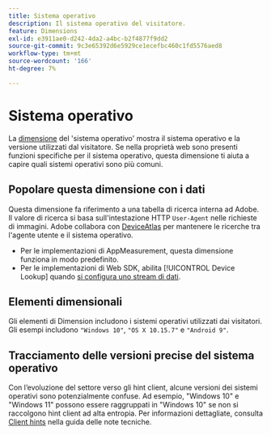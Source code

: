 ```yaml
---
title: Sistema operativo
description: Il sistema operativo del visitatore.
feature: Dimensions
exl-id: e3911ae0-d242-4da2-a4bc-b2f4877f9dd2
source-git-commit: 9c3e65392d6e5929ce1ecefbc460c1fd5576aed8
workflow-type: tm+mt
source-wordcount: '166'
ht-degree: 7%

---
```


# Sistema operativo

La [dimensione](overview.md) del &#39;sistema operativo&#39; mostra il sistema operativo e la versione utilizzati dal visitatore. Se nella proprietà web sono presenti funzioni specifiche per il sistema operativo, questa dimensione ti aiuta a capire quali sistemi operativi sono più comuni.

## Popolare questa dimensione con i dati

Questa dimensione fa riferimento a una tabella di ricerca interna ad Adobe. Il valore di ricerca si basa sull&#39;intestazione HTTP `User-Agent` nelle richieste di immagini. Adobe collabora con [DeviceAtlas](https://deviceatlas.com/) per mantenere le ricerche tra l&#39;agente utente e il sistema operativo.

* Per le implementazioni di AppMeasurement, questa dimensione funziona in modo predefinito.
* Per le implementazioni di Web SDK, abilita [!UICONTROL Device Lookup] quando [si configura uno stream di dati](https://experienceleague.adobe.com/docs/experience-platform/datastreams/configure.html?lang=it).

## Elementi dimensionali

Gli elementi di Dimension includono i sistemi operativi utilizzati dai visitatori. Gli esempi includono `"Windows 10"`, `"OS X 10.15.7"` e `"Android 9"`.

## Tracciamento delle versioni precise del sistema operativo

Con l’evoluzione del settore verso gli hint client, alcune versioni dei sistemi operativi sono potenzialmente confuse. Ad esempio, &quot;Windows 10&quot; e &quot;Windows 11&quot; possono essere raggruppati in &quot;Windows 10&quot; se non si raccolgono hint client ad alta entropia. Per informazioni dettagliate, consulta [Client hints](/help/technotes/client-hints.md) nella guida delle note tecniche.
